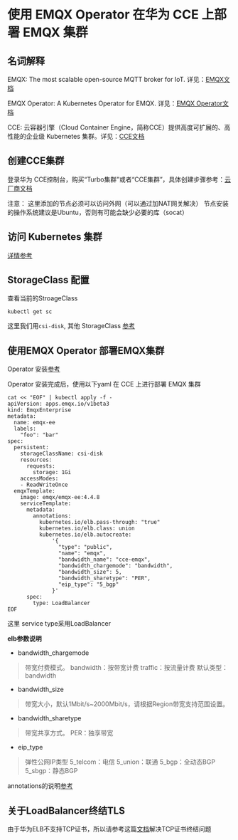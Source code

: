 # 使用 EMQX Operator 在华为 CCE 上部署 EMQX 集群

## 名词解释

EMQX: The most scalable open-source MQTT broker for IoT. 详见：[EMQX文档](https://github.com/emqx/emqx)

EMQX Operator: A Kubernetes Operator for EMQX. 详见：[EMQX Operator文档](https://github.com/emqx/emqx-operator)

CCE: 云容器引擎（Cloud Container Engine，简称CCE）提供高度可扩展的、高性能的企业级 Kubernetes 集群。详见：[CCE文档](https://support.huaweicloud.com/cce/index.html)

## 创建CCE集群

登录华为 CCE控制台，购买“Turbo集群”或者“CCE集群”，具体创建步骤参考：[云厂商文档](https://support.huaweicloud.com/qs-cce/cce_qs_0008.html?utm_source=cce_Growth_map&utm_medium=display&utm_campaign=help_center&utm_content=Growth_map)

注意：
这里添加的节点必须可以访问外网（可以通过加NAT网关解决）
节点安装的操作系统建议是Ubuntu，否则有可能会缺少必要的库（socat）

## 访问 Kubernetes 集群
[详情参考](https://support.huaweicloud.com/usermanual-cce/cce_01_0107.html)

## StorageClass 配置

查看当前的StroageClass
```shell
kubectl get sc
```

这里我们用`csi-disk`, 其他 StorageClass [参考](https://support.huaweicloud.com/usermanual-cce/cce_10_0380.html)

## 使用EMQX Operator 部署EMQX集群

Operator 安装[参考](https://github.com/emqx/emqx-operator/blob/main/docs/en_US/getting-started/getting-started.md)

Operator 安装完成后，使用以下yaml 在 CCE 上进行部署 EMQX 集群
```shell
cat << "EOF" | kubectl apply -f -
apiVersion: apps.emqx.io/v1beta3
kind: EmqxEnterprise
metadata:
  name: emqx-ee
  labels:
    "foo": "bar"
spec:
  persistent:
    storageClassName: csi-disk
    resources:
      requests:
        storage: 1Gi
    accessModes:
    - ReadWriteOnce
  emqxTemplate:
    image: emqx/emqx-ee:4.4.8
    serviceTemplate:
      metadata:
        annotations:
          kubernetes.io/elb.pass-through: "true"
          kubernetes.io/elb.class: union
          kubernetes.io/elb.autocreate:
              '{
                "type": "public",
                "name": "emqx",
                "bandwidth_name": "cce-emqx",
                "bandwidth_chargemode": "bandwidth",
                "bandwidth_size": 5,
                "bandwidth_sharetype": "PER",
                "eip_type": "5_bgp"
              }'
      spec:
        type: LoadBalancer
EOF
```

这里 service type采用LoadBalancer

**elb参数说明**
- bandwidth_chargemode
> 带宽付费模式。
bandwidth：按带宽计费
traffic：按流量计费
默认类型：bandwidth

- bandwidth_size
> 带宽大小，默认1Mbit/s~2000Mbit/s，请根据Region带宽支持范围设置。

- bandwidth_sharetype
> 带宽共享方式。
PER：独享带宽

- eip_type
> 弹性公网IP类型
5_telcom：电信
5_union：联通
5_bgp：全动态BGP
5_sbgp：静态BGP


annotations的说明[参考](https://support.huaweicloud.com/usermanual-cce/cce_10_0252.html)

## 关于LoadBalancer终结TLS

由于华为ELB不支持TCP证书，所以请参考这篇[文档](https://github.com/emqx/emqx-operator/discussions/312)解决TCP证书终结问题
